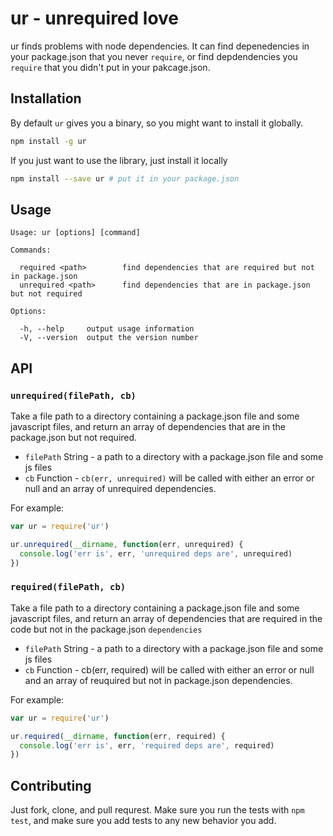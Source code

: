 # ur - unrequired love

ur finds problems with node dependencies. It can find depenedencies in your
package.json that you never `require`, or find depdendencies you `require`
that you didn't put in your pakcage.json.


## Installation
By default `ur` gives you a binary, so you might want to install it globally.

```bash
npm install -g ur
```

If you just want to use the library, just install it locally

```bash
npm install --save ur # put it in your package.json
```

## Usage

    Usage: ur [options] [command]

    Commands:

      required <path>        find dependencies that are required but not in package.json
      unrequired <path>      find dependencies that are in package.json but not required

    Options:

      -h, --help     output usage information
      -V, --version  output the version number


## API

### `unrequired(filePath, cb)`

Take a file path to a directory containing a package.json file and some
javascript files, and return an array of dependencies that are in the
package.json but not required.

* `filePath` String - a path to a directory with a package.json file and
  some js files
* `cb` Function - `cb(err, unrequired)` will be called with either an error
  or null and an array of unrequired dependencies.

For example:

```JavaScript
var ur = require('ur')

ur.unrequired(__dirname, function(err, unrequired) {
  console.log('err is', err, 'unrequired deps are', unrequired)
})
```

### `required(filePath, cb)`

Take a file path to a directory containing a package.json file and some
javascript files, and return an array of dependencies that are required in
the code but not in the package.json `dependencies`

* `filePath` String - a path to a directory with a package.json file and
  some js files
* `cb` Function - cb(err, required) will be called with either an error
 or null and an array of reuquired but not in package.json dependencies.

For example:

```JavaScript
var ur = require('ur')

ur.required(__dirname, function(err, required) {
  console.log('err is', err, 'required deps are', required)
})
```


## Contributing

Just fork, clone, and pull requrest. Make sure you run the tests with
`npm test`, and make sure you add tests to any new behavior you add.

